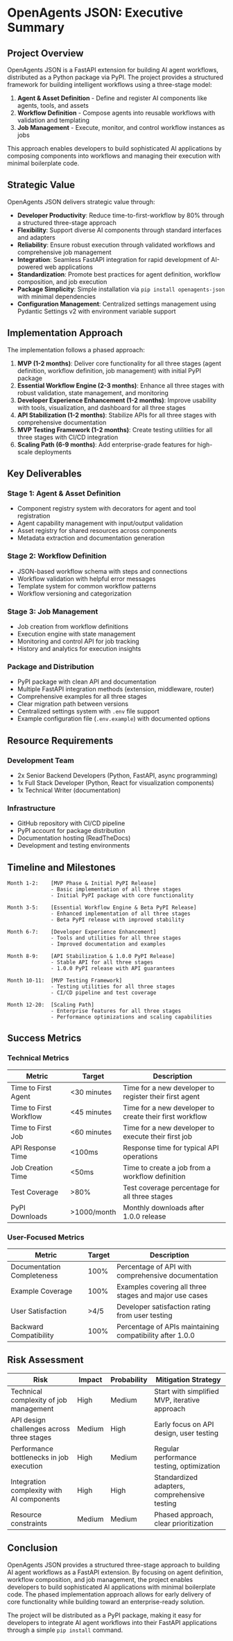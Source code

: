# OpenAgents JSON: Executive Summary

## Project Overview

OpenAgents JSON is a FastAPI extension for building AI agent workflows, distributed as a Python package via PyPI. The project provides a structured framework for building intelligent workflows using a three-stage model:

1. **Agent & Asset Definition** - Define and register AI components like agents, tools, and assets
2. **Workflow Definition** - Compose agents into reusable workflows with validation and templating
3. **Job Management** - Execute, monitor, and control workflow instances as jobs

This approach enables developers to build sophisticated AI applications by composing components into workflows and managing their execution with minimal boilerplate code.

## Strategic Value

OpenAgents JSON delivers strategic value through:

- **Developer Productivity**: Reduce time-to-first-workflow by 80% through a structured three-stage approach
- **Flexibility**: Support diverse AI components through standard interfaces and adapters
- **Reliability**: Ensure robust execution through validated workflows and comprehensive job management
- **Integration**: Seamless FastAPI integration for rapid development of AI-powered web applications
- **Standardization**: Promote best practices for agent definition, workflow composition, and job execution
- **Package Simplicity**: Simple installation via `pip install openagents-json` with minimal dependencies
- **Configuration Management**: Centralized settings management using Pydantic Settings v2 with environment variable support

## Implementation Approach

The implementation follows a phased approach:

1. **MVP (1-2 months)**: Deliver core functionality for all three stages (agent definition, workflow definition, job management) with initial PyPI package
2. **Essential Workflow Engine (2-3 months)**: Enhance all three stages with robust validation, state management, and monitoring
3. **Developer Experience Enhancement (1-2 months)**: Improve usability with tools, visualization, and dashboard for all three stages
4. **API Stabilization (1-2 months)**: Stabilize APIs for all three stages with comprehensive documentation
5. **MVP Testing Framework (1-2 months)**: Create testing utilities for all three stages with CI/CD integration
6. **Scaling Path (6-9 months)**: Add enterprise-grade features for high-scale deployments

## Key Deliverables

### Stage 1: Agent & Asset Definition

- Component registry system with decorators for agent and tool registration
- Agent capability management with input/output validation
- Asset registry for shared resources across components
- Metadata extraction and documentation generation

### Stage 2: Workflow Definition

- JSON-based workflow schema with steps and connections
- Workflow validation with helpful error messages
- Template system for common workflow patterns
- Workflow versioning and categorization

### Stage 3: Job Management

- Job creation from workflow definitions
- Execution engine with state management
- Monitoring and control API for job tracking
- History and analytics for execution insights

### Package and Distribution

- PyPI package with clean API and documentation
- Multiple FastAPI integration methods (extension, middleware, router)
- Comprehensive examples for all three stages
- Clear migration path between versions
- Centralized settings system with `.env` file support
- Example configuration file (`.env.example`) with documented options

## Resource Requirements

### Development Team

- 2x Senior Backend Developers (Python, FastAPI, async programming)
- 1x Full Stack Developer (Python, React for visualization components)
- 1x Technical Writer (documentation)

### Infrastructure

- GitHub repository with CI/CD pipeline
- PyPI account for package distribution
- Documentation hosting (ReadTheDocs)
- Development and testing environments

## Timeline and Milestones

```
Month 1-2:    [MVP Phase & Initial PyPI Release]
              - Basic implementation of all three stages
              - Initial PyPI package with core functionality

Month 3-5:    [Essential Workflow Engine & Beta PyPI Release]
              - Enhanced implementation of all three stages
              - Beta PyPI release with improved stability

Month 6-7:    [Developer Experience Enhancement]
              - Tools and utilities for all three stages
              - Improved documentation and examples

Month 8-9:    [API Stabilization & 1.0.0 PyPI Release]
              - Stable API for all three stages
              - 1.0.0 PyPI release with API guarantees

Month 10-11:  [MVP Testing Framework]
              - Testing utilities for all three stages
              - CI/CD pipeline and test coverage

Month 12-20:  [Scaling Path]
              - Enterprise features for all three stages
              - Performance optimizations and scaling capabilities
```

## Success Metrics

### Technical Metrics

| Metric | Target | Description |
|--------|--------|-------------|
| Time to First Agent | <30 minutes | Time for a new developer to register their first agent |
| Time to First Workflow | <45 minutes | Time for a new developer to create their first workflow |
| Time to First Job | <60 minutes | Time for a new developer to execute their first job |
| API Response Time | <100ms | Response time for typical API operations |
| Job Creation Time | <50ms | Time to create a job from a workflow definition |
| Test Coverage | >80% | Test coverage percentage for all three stages |
| PyPI Downloads | >1000/month | Monthly downloads after 1.0.0 release |

### User-Focused Metrics

| Metric | Target | Description |
|--------|--------|-------------|
| Documentation Completeness | 100% | Percentage of API with comprehensive documentation |
| Example Coverage | 100% | Examples covering all three stages and major use cases |
| User Satisfaction | >4/5 | Developer satisfaction rating from user testing |
| Backward Compatibility | 100% | Percentage of APIs maintaining compatibility after 1.0.0 |

## Risk Assessment

| Risk | Impact | Probability | Mitigation Strategy |
|------|--------|------------|---------------------|
| Technical complexity of job management | High | Medium | Start with simplified MVP, iterative approach |
| API design challenges across three stages | Medium | High | Early focus on API design, user testing |
| Performance bottlenecks in job execution | High | Medium | Regular performance testing, optimization |
| Integration complexity with AI components | High | High | Standardized adapters, comprehensive testing |
| Resource constraints | Medium | Medium | Phased approach, clear prioritization |

## Conclusion

OpenAgents JSON provides a structured three-stage approach to building AI agent workflows as a FastAPI extension. By focusing on agent definition, workflow composition, and job management, the project enables developers to build sophisticated AI applications with minimal boilerplate code. The phased implementation approach allows for early delivery of core functionality while building toward an enterprise-ready solution.

The project will be distributed as a PyPI package, making it easy for developers to integrate AI agent workflows into their FastAPI applications through a simple `pip install` command. 
